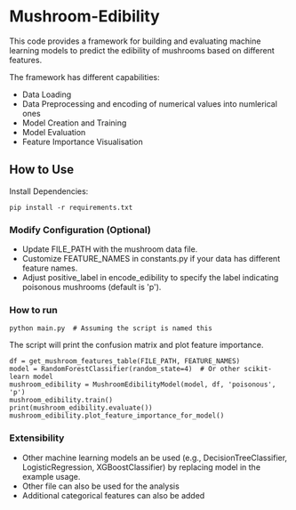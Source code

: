 # Mushroom-Edibility

This code provides a framework for building and evaluating machine learning models to predict the edibility of mushrooms based on different features. 

The framework has different capabilities:
- Data Loading
- Data Preprocessing and encoding of numerical values into numlerical ones
- Model Creation and Training
- Model Evaluation
- Feature Importance Visualisation

## How to Use

Install Dependencies:
```console
pip install -r requirements.txt
```

### Modify Configuration (Optional)
- Update FILE_PATH with the mushroom data file.
- Customize FEATURE_NAMES in constants.py if your data has different feature names.
- Adjust positive_label in encode_edibility to specify the label indicating poisonous mushrooms (default is 'p').
  
### How to run

```console
python main.py  # Assuming the script is named this
```

The script will print the confusion matrix and plot feature importance.


```console
df = get_mushroom_features_table(FILE_PATH, FEATURE_NAMES)
model = RandomForestClassifier(random_state=4)  # Or other scikit-learn model
mushroom_edibility = MushroomEdibilityModel(model, df, 'poisonous', 'p')
mushroom_edibility.train()
print(mushroom_edibility.evaluate())
mushroom_edibility.plot_feature_importance_for_model()
```

### Extensibility

- Other machine learning models an be used (e.g., DecisionTreeClassifier, LogisticRegression, XGBoostClassifier) by replacing model in the example usage.
- Other file can also be used for the analysis
- Additional categorical features can also be added